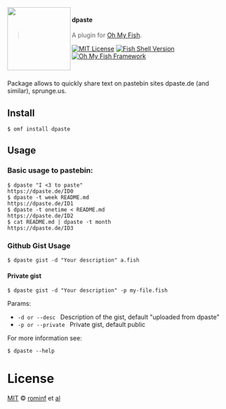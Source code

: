 <img src="https://cdn.rawgit.com/oh-my-fish/oh-my-fish/e4f1c2e0219a17e2c748b824004c8d0b38055c16/docs/logo.svg" align="left" width="144px" height="144px"/>

#### dpaste
> A plugin for [Oh My Fish][omf-link].

[![MIT License](https://img.shields.io/badge/license-MIT-007EC7.svg?style=flat-square)](/LICENSE)
[![Fish Shell Version](https://img.shields.io/badge/fish-v2.2.0-007EC7.svg?style=flat-square)](https://fishshell.com)
[![Oh My Fish Framework](https://img.shields.io/badge/Oh%20My%20Fish-Framework-007EC7.svg?style=flat-square)](https://www.github.com/oh-my-fish/oh-my-fish)

<br/>

Package allows to quickly share text on pastebin sites dpaste.de (and similar), sprunge.us.

## Install

```fish
$ omf install dpaste
```


## Usage

### Basic usage to pastebin:

```fish
$ dpaste "I <3 to paste"
https://dpaste.de/ID0
$ dpaste -t week README.md
https://dpaste.de/ID1
$ dpaste -t onetime < README.md
https://dpaste.de/ID2
$ cat README.md | dpaste -t month
https://dpaste.de/ID3
```

### Github Gist Usage

```fish
$ dpaste gist -d "Your description" a.fish
```

#### Private gist
```fish
$ dpaste gist -d "Your description" -p my-file.fish
```

Params:
- `-d or --desc ` Description of the gist, default "uploaded from dpaste"
- `-p or --private ` Private gist, default public

For more information see:

```fish
$ dpaste --help
```

# License

[MIT][mit] © [rominf][author] et [al][contributors]


[mit]:            https://opensource.org/licenses/MIT
[author]:         https://github.com/rominf
[contributors]:   https://github.com/oh-my-fish/plugin-dpaste/graphs/contributors
[omf-link]:       https://www.github.com/oh-my-fish/oh-my-fish

[license-badge]:  https://img.shields.io/badge/license-MIT-007EC7.svg?style=flat-square

